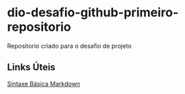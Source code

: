 # dio-desafio-github-primeiro-repositorio
Repositorio criado para o desafio de projeto

## Links Úteis

[Sintaxe Básica Markdown](https://www.markdownguide.org/basic-syntax/)
